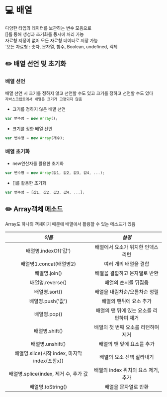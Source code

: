# 💻 배열

다양한 타입의 데이터를 보관하는 변수 모음으로  
[]를 통해 생성과 초기화를 동시에 처리 가능  
자료형 지정이 없어 모든 자료형 데이터로 저장 가능  
`모든 자료형 : 숫자, 문자열, 함수, Boolean, undefined, 객체

## ✏️ 배열 선언 및 초기화

### 배열 선언

배열 선언 시 크기를 정하지 않고 선언할 수도 있고 크기를 정하고 선언할 수도 있다  
`자바스크립트에서 배열은 크기가 고정되지 않음`

- 크기를 정하지 않은 배열 선언

```JavaScript
var 변수명 = new Array();
```

- 크기를 정한 배열 선언

```JavaScript
var 변수명 = new Array(개수);
```

### 배열 초기화

- new연산자를 활용한 초기화

```JavaScript
var 변수명 = new Array(값1, 값2, 값3, 값4, ...);
```

- []를 활용한 초기화

```JavaScript
var 변수명 = [값1, 값2, 값3, 값4, ...];
```

## ✏️ Array객체 메소드

Array도 하나의 객체이기 때문에 배열에서 활용할 수 있는 메소드가 있음

|                    _이름_                     |                  _설명_                  |
| :-------------------------------------------: | :--------------------------------------: |
|             배열명.indexOf('값')              |    배열에서 요소가 위치한 인덱스 리턴    |
|            배열명1.concat(배열명2)            |          여러 개의 배열을 결합           |
|                 배열명.join()                 |      배열을 결합하고 문자열로 반환       |
|               배열명.reverse()                |           배열의 순서를 뒤집음           |
|                 배열명.sort()                 |      배열을 내림차순/오름차순 정렬       |
|               배열명.push('값')               |         배열의 맨뒤에 요소 추가          |
|                 배열명.pop()                  | 배열의 맨 뒤에 있는 요소를 리턴하며 제거 |
|                배열명.shift()                 |   배열의 첫 번째 요소를 리턴하며 제거    |
|               배열명.unshift()                |        배열의 맨 앞에 요소를 추가        |
| 배열명.slice(시작 index, 마지막 index(포함x)) |        배열의 요소 선택 잘라내기         |
|     배열명.splice(index, 제거 수, 추가 값     |   배열의 index 위치의 요소 제거, 추가    |
|               배열명.toString()               |           배열을 문자열로 반환           |
